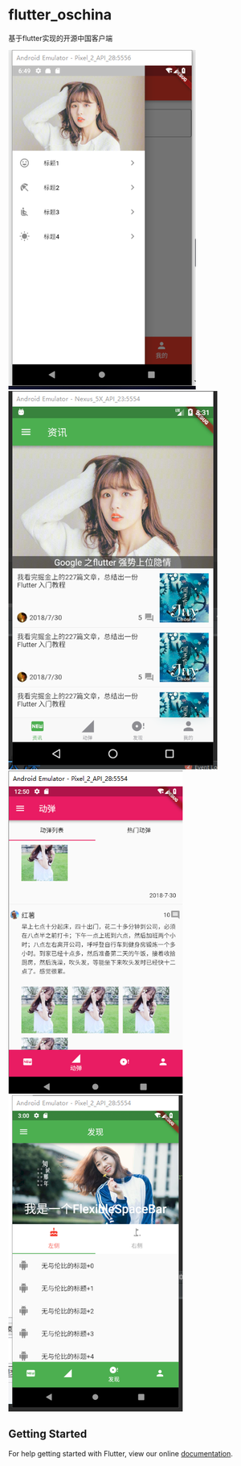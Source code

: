 # flutter_oschina

基于flutter实现的开源中国客户端

![](images/app4.png)
![](images/app1.png)
![](images/app2.png)
![](images/app3.png)
## Getting Started

For help getting started with Flutter, view our online
[documentation](https://flutter.io/).
